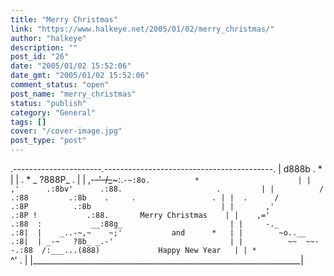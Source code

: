 ```yaml
---
title: "Merry Christmas"
link: "https://www.halkeye.net/2005/01/02/merry_christmas/"
author: "halkeye"
description: ""
post_id: "26"
date: "2005/01/02 15:52:06"
date_gmt: "2005/01/02 15:52:06"
comment_status: "open"
post_name: "merry_christmas"
status: "publish"
category: "General"
tags: []
cover: "/cover-image.jpg"
post_type: "post"
---
```


.----------------------_._------------------------------------------.
     |                     d888b         .                        *      |
     |   .   *           _ ?888P_                         .              |
     |             ,-~~-'-/_~~~:.`-~:8o.          *                      |
     |           ,'      .:8bv'      .:88.                     .         |
     |          /         .:88         .:8b    .     .                 . |
     |  .      /          .:8P          .:8b                             |
     |       ,'          .:8P !           .:88.       Merry Christmas    |
     |    ,='           .:88  :           __:88g_                        |
     |     -._          .:8|  |    _..-~,~    ~;'           and      *   |
     |        ~o..__    .:8|  | _-~   ?8b_ _.-'                          |
     |          ~~  ~~--.:88  /:___...(888)             Happy New Year   |
     | *                               `^'      .                        |
     |___________________________________________________________________|